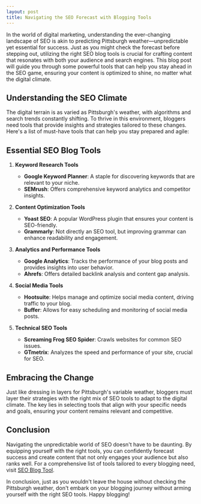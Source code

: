 ```yaml
---
layout: post
title: Navigating the SEO Forecast with Blogging Tools
---
```



In the world of digital marketing, understanding the ever-changing landscape of SEO is akin to predicting Pittsburgh weather—unpredictable yet essential for success. Just as you might check the forecast before stepping out, utilizing the right SEO blog tools is crucial for crafting content that resonates with both your audience and search engines. This blog post will guide you through some powerful tools that can help you stay ahead in the SEO game, ensuring your content is optimized to shine, no matter what the digital climate.

## Understanding the SEO Climate

The digital terrain is as varied as Pittsburgh's weather, with algorithms and search trends constantly shifting. To thrive in this environment, bloggers need tools that provide insights and strategies tailored to these changes. Here's a list of must-have tools that can help you stay prepared and agile:

## Essential SEO Blog Tools

1. **Keyword Research Tools**
   - **Google Keyword Planner**: A staple for discovering keywords that are relevant to your niche.
   - **SEMrush**: Offers comprehensive keyword analytics and competitor insights.

2. **Content Optimization Tools**
   - **Yoast SEO**: A popular WordPress plugin that ensures your content is SEO-friendly.
   - **Grammarly**: Not directly an SEO tool, but improving grammar can enhance readability and engagement.

3. **Analytics and Performance Tools**
   - **Google Analytics**: Tracks the performance of your blog posts and provides insights into user behavior.
   - **Ahrefs**: Offers detailed backlink analysis and content gap analysis.

4. **Social Media Tools**
   - **Hootsuite**: Helps manage and optimize social media content, driving traffic to your blog.
   - **Buffer**: Allows for easy scheduling and monitoring of social media posts.

5. **Technical SEO Tools**
   - **Screaming Frog SEO Spider**: Crawls websites for common SEO issues.
   - **GTmetrix**: Analyzes the speed and performance of your site, crucial for SEO.

## Embracing the Change

Just like dressing in layers for Pittsburgh's variable weather, bloggers must layer their strategies with the right mix of SEO tools to adapt to the digital climate. The key lies in selecting tools that align with your specific needs and goals, ensuring your content remains relevant and competitive.

## Conclusion

Navigating the unpredictable world of SEO doesn't have to be daunting. By equipping yourself with the right tools, you can confidently forecast success and create content that not only engages your audience but also ranks well. For a comprehensive list of tools tailored to every blogging need, visit [SEO Blog Tool](https://seoblogtool.com/).

In conclusion, just as you wouldn't leave the house without checking the Pittsburgh weather, don't embark on your blogging journey without arming yourself with the right SEO tools. Happy blogging!